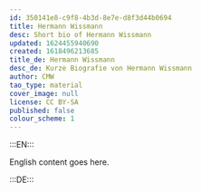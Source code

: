 ```yaml
---
id: 350141e8-c9f8-4b3d-8e7e-d8f3d44b0694
title: Hermann Wissmann
desc: Short bio of Hermann Wissmann
updated: 1624455940690
created: 1618496213685
title_de: Hermann Wissmann
desc_de: Kurze Biografie von Hermann Wissmann
author: CMW
tao_type: material
cover_image: null
license: CC BY-SA
published: false
colour_scheme: 1
---
```


:::EN:::

English content goes here.

:::DE:::


